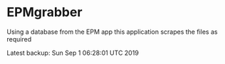 # EPMgrabber
Using a database from the EPM app this application scrapes the files as required


Latest backup: Sun Sep 1 06:28:01 UTC 2019

